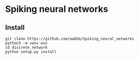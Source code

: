 # Spiking neural networks

## Install

```
git clone https://github.com/aw02m/Spiking_neural_networks
python3 -m venv env
cd discrete_network
python setup.py install
```
